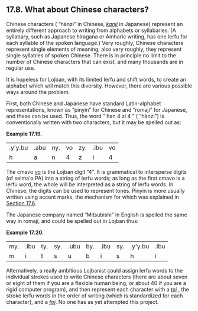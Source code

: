 <a id="section-chinese-characters"></a>17.8. <a id="c17s8"></a>What about Chinese characters?
---------------------------------------------------------------------------------------------

<a id="id-1.18.10.2.1" class="indexterm"></a><a id="id-1.18.10.2.2" class="indexterm"></a><a id="id-1.18.10.2.3" class="indexterm"></a><a id="id-1.18.10.2.4" class="indexterm"></a><a id="id-1.18.10.2.5" class="indexterm"></a>Chinese characters ( “hànzi” in Chinese, _<a id="id-1.18.10.2.7.1" class="indexterm"></a>[_kanji_](../go01#valsi-kanji)_ in Japanese) represent an entirely different approach to writing from alphabets or syllabaries. (A syllabary, such as Japanese hiragana or Amharic writing, has one lerfu for each syllable of the spoken language.) Very roughly, Chinese characters represent single elements of meaning; also very roughly, they represent single syllables of spoken Chinese. There is in principle no limit to the number of Chinese characters that can exist, and many thousands are in regular use.

It is hopeless for Lojban, with its limited lerfu and shift words, to create an alphabet which will match this diversity. However, there are various possible ways around the problem.

<a id="id-1.18.10.4.1" class="indexterm"></a><a id="id-1.18.10.4.2" class="indexterm"></a><a id="id-1.18.10.4.3" class="indexterm"></a><a id="id-1.18.10.4.4" class="indexterm"></a>First, both Chinese and Japanese have standard Latin-alphabet representations, known as “pinyin” for Chinese and “romaji” for Japanese, and these can be used. Thus, the word “ han 4 zi 4 ” ( “hànzi”) is conventionally written with two characters, but it may be spelled out as:

<div class="interlinear-gloss-example example">
<a id="example-random-id-fBfe"></a>

**Example 17.19. <a id="c17e8d1"></a><a id="id-1.18.10.5.1.2" class="indexterm"></a>** 

<table class="interlinear-gloss"><colgroup></colgroup><tbody><tr class="jbo"><td>.y'y.bu</td><td>.abu</td><td>ny.</td><td>vo</td><td>zy.</td><td>.ibu</td><td>vo</td></tr><tr class="gloss"><td>h</td><td>a</td><td>n</td><td>4</td><td>z</td><td>i</td><td>4</td></tr></tbody></table>

</div>  

<a id="id-1.18.10.6.1" class="indexterm"></a><a id="id-1.18.10.6.2" class="indexterm"></a>The cmavo _<a id="id-1.18.10.6.3.1" class="indexterm"></a>[_vo_](../go01#valsi-vo)_ is the Lojban digit “4”. It is grammatical to intersperse digits (of selma'o PA) into a string of lerfu words; as long as the first cmavo is a lerfu word, the whole will be interpreted as a string of lerfu words. In Chinese, the digits can be used to represent tones. Pinyin is more usually written using accent marks, the mechanism for which was explained in [Section 17.6](../section-accents).

The Japanese company named “Mitsubishi” in English is spelled the same way in romaji, and could be spelled out in Lojban thus:

<div class="interlinear-gloss-example example">
<a id="example-random-id-pLUV"></a>

**Example 17.20. <a id="c17e8d2"></a><a id="id-1.18.10.8.1.2" class="indexterm"></a>** 

<table class="interlinear-gloss"><colgroup></colgroup><tbody><tr class="jbo"><td>my.</td><td>.ibu</td><td>ty.</td><td>sy.</td><td>.ubu</td><td>by.</td><td>.ibu</td><td>sy.</td><td>.y'y.bu</td><td>.ibu</td></tr><tr class="gloss"><td>m</td><td>i</td><td>t</td><td>s</td><td>u</td><td>b</td><td>i</td><td>s</td><td>h</td><td>i</td></tr></tbody></table>

</div>  

<a id="id-1.18.10.9.1" class="indexterm"></a><a id="id-1.18.10.9.2" class="indexterm"></a>Alternatively, a really ambitious Lojbanist could assign lerfu words to the individual strokes used to write Chinese characters (there are about seven or eight of them if you are a flexible human being, or about 40 if you are a rigid computer program), and then represent each character with a _<a id="id-1.18.10.9.3.1" class="indexterm"></a>[_tei_](../go01#valsi-tei)_ , the stroke lerfu words in the order of writing (which is standardized for each character), and a _<a id="id-1.18.10.9.4.1" class="indexterm"></a>[_foi_](../go01#valsi-foi)_. No one has as yet attempted this project.